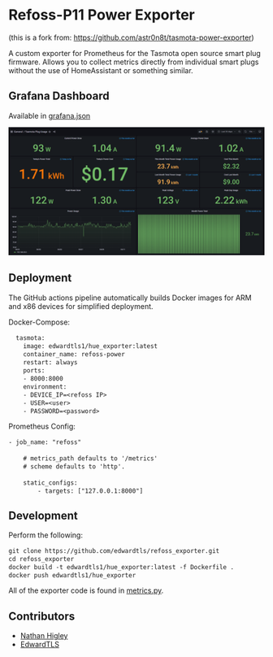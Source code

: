 # Refoss-P11 Power Exporter
(this is a fork from: https://github.com/astr0n8t/tasmota-power-exporter)

A custom exporter for Prometheus for the Tasmota open source smart plug firmware.
Allows you to collect metrics directly from individual smart plugs without the use of HomeAssistant or something similar.

## Grafana Dashboard

Available in [grafana.json](./grafana.json)

![grafana](./grafana.png)

## Deployment

The GitHub actions pipeline automatically builds Docker images for ARM and x86 devices for simplified deployment.

Docker-Compose:
```
  tasmota:
    image: edwardtls1/hue_exporter:latest
    container_name: refoss-power
    restart: always
    ports:
    - 8000:8000
    environment:
    - DEVICE_IP=<refoss IP>
    - USER=<user>
    - PASSWORD=<password>
```

Prometheus Config:
```
- job_name: "refoss"

    # metrics_path defaults to '/metrics'
    # scheme defaults to 'http'.

    static_configs:
        - targets: ["127.0.0.1:8000"]
```

## Development

Perform the following:

```
git clone https://github.com/edwardtls/refoss_exporter.git
cd refoss_exporter
docker build -t edwardtls1/hue_exporter:latest -f Dockerfile .
docker push edwardtls1/hue_exporter
```

All of the exporter code is found in [metrics.py](./metrics.py).

## Contributors
- [Nathan Higley](https://github.com/astr0n8t)
- [EdwardTLS](https://github.com/edwardtls)
